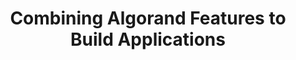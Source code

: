 ---
title: "Combining Algorand Features to Build Applications"
description: "A useful guide for any developer that wishes to practice with smart contract applications with well explained guides and demos, going through how TEAL works to enable stateless and stateful smart contracts to execute smart contract logic. You will learn the transaction sub-types that are used to communicate with smart contracts, and how smart contracts combined with other Algorand Technologies can be used to create many types of functional applications"
type: "tutorial"
category: "Smart Contract,Algorand Integrations"
difficulty: "Intermediate"
summary: "A one-hour video guide on Algorand applications"
file_path: ""
image: "https://assets-global.website-files.com/5e39e095596498a8b9624af1/5ffca6e3e0d8ad9231cc2af6_Portfolio-course---final.png"
link: "https://www.youtube.com/embed/G9nLQ93Vnfc"
status: "open"
---